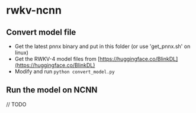 # rwkv-ncnn

## Convert model file
- Get the latest pnnx binary and put in this folder (or use 'get_pnnx.sh' on linux)
- Get the RWKV-4 model files from [https://huggingface.co/BlinkDL](https://huggingface.co/BlinkDL)
- Modify and run ```python convert_model.py```

## Run the model on NCNN

// TODO